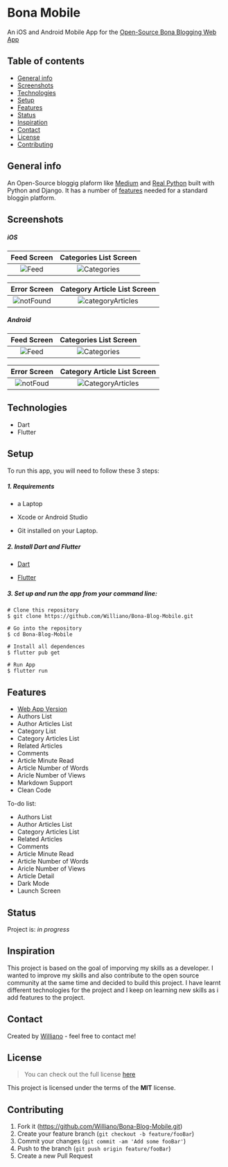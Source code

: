# Bona Mobile
An iOS and Android Mobile App for the [Open-Source Bona Blogging Web App](https://github.com/Williano/Bona-Blog/blob/master/README.md)

## Table of contents
* [General info](#general-info)
* [Screenshots](#screenshots)
* [Technologies](#technologies)
* [Setup](#setup)
* [Features](#features)
* [Status](#status)
* [Inspiration](#inspiration)
* [Contact](#contact)
* [License](#license)
* [Contributing](#contributing)

## General info
An Open-Source bloggig plaform like [Medium](https://medium.com/) and [Real Python](https://realpython.com/) built with Python and Django. It has a number of [features](#features) needed for a standard bloggin platform.

## Screenshots

##### iOS

 Feed Screen           |  Categories List Screen
 :-------------------------:|:-------------------------:
![Feed](https://user-images.githubusercontent.com/19711677/78471726-16392700-76f9-11ea-80ea-e80a2cb41bc3.png)  | ![Categories](https://user-images.githubusercontent.com/19711677/78471723-13d6cd00-76f9-11ea-913c-a32588886d07.png)

 Error Screen            |  Category Article List Screen
 :-------------------------:|:-------------------------:
![notFound](https://user-images.githubusercontent.com/19711677/78471727-176a5400-76f9-11ea-8030-09f0a073fd10.png) | ![categoryArticles](https://user-images.githubusercontent.com/19711677/78614071-2fde8980-7833-11ea-97cc-80136f70e702.png)


 ##### Android
 
 Feed Screen            |  Categories List Screen
 :-------------------------:|:-------------------------:
![Feed](https://user-images.githubusercontent.com/19711677/78471798-8d6ebb00-76f9-11ea-8525-db25bb9bab37.PNG)   |    ![Categories](https://user-images.githubusercontent.com/19711677/78471796-8c3d8e00-76f9-11ea-9e8c-ebabea441d9d.PNG)

 Error Screen            |  Category Article List Screen
 :-------------------------:|:-------------------------:
![notFoud](https://user-images.githubusercontent.com/19711677/78471799-8e075180-76f9-11ea-84e7-16a2c1902d62.PNG) | ![CategoryArticles](https://user-images.githubusercontent.com/19711677/78614061-2523f480-7833-11ea-87a0-6baed6a65c25.PNG)
  
## Technologies
* Dart
* Flutter


## Setup
To run this app, you will need to follow these 3 steps:

##### 1. Requirements 
  - a Laptop

  - Xcode or Android Studio 

  - Git installed on your Laptop. 


##### 2. Install Dart and Flutter
  - [Dart](https://dart.dev/get-dart)

  - [Flutter](https://flutter.dev/docs/get-started/install)


##### 3. Set up and run the app from your command line:
  ```
  # Clone this repository
  $ git clone https://github.com/Williano/Bona-Blog-Mobile.git

  # Go into the repository
  $ cd Bona-Blog-Mobile

  # Install all dependences 
  $ flutter pub get

  # Run App
  $ flutter run
  ```

## Features
* [Web App Version](https://github.com/Williano/Bona-Blog.git)
* Authors List
* Author Articles List
* Category List
* Category Articles List
* Related Articles
* Comments
* Article Minute Read
* Article Number of Words
* Aricle Number of Views
* Markdown Support
* Clean Code


To-do list:
* Authors List
* Author Articles List
* Category Articles List
* Related Articles
* Comments
* Article Minute Read
* Article Number of Words
* Aricle Number of Views
* Article Detail
* Dark Mode
* Launch Screen

## Status
Project is: _in progress_

## Inspiration
This project is based on the goal of imporving my skills as a developer. I wanted to improve my skills and also contribute to the open source community at the same time and decided to build this project. I have learnt different technologies for the project and I keep on learning new skills as i add features to the project.


## Contact
Created by [Williano](https://williano.github.io/) - feel free to contact me!

## License
>You can check out the full license [here](https://github.com/Williano/Bona-Blog-Mobile/blob/master/LICENSE)

This project is licensed under the terms of the **MIT** license.

## Contributing

1. Fork it (<https://github.com/Williano/Bona-Blog-Mobile.git>)
2. Create your feature branch (`git checkout -b feature/fooBar`)
3. Commit your changes (`git commit -am 'Add some fooBar'`)
4. Push to the branch (`git push origin feature/fooBar`)
5. Create a new Pull Request
